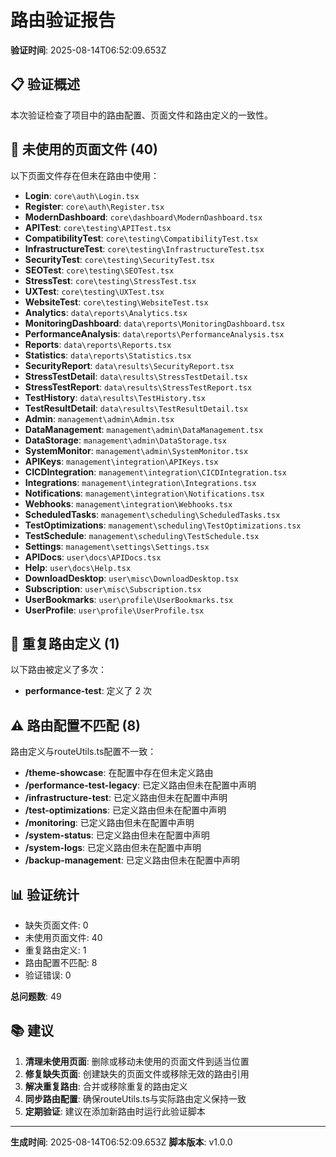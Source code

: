 # 路由验证报告

**验证时间**: 2025-08-14T06:52:09.653Z

## 📋 验证概述

本次验证检查了项目中的路由配置、页面文件和路由定义的一致性。

## 📄 未使用的页面文件 (40)

以下页面文件存在但未在路由中使用：

- **Login**: `core\auth\Login.tsx`
- **Register**: `core\auth\Register.tsx`
- **ModernDashboard**: `core\dashboard\ModernDashboard.tsx`
- **APITest**: `core\testing\APITest.tsx`
- **CompatibilityTest**: `core\testing\CompatibilityTest.tsx`
- **InfrastructureTest**: `core\testing\InfrastructureTest.tsx`
- **SecurityTest**: `core\testing\SecurityTest.tsx`
- **SEOTest**: `core\testing\SEOTest.tsx`
- **StressTest**: `core\testing\StressTest.tsx`
- **UXTest**: `core\testing\UXTest.tsx`
- **WebsiteTest**: `core\testing\WebsiteTest.tsx`
- **Analytics**: `data\reports\Analytics.tsx`
- **MonitoringDashboard**: `data\reports\MonitoringDashboard.tsx`
- **PerformanceAnalysis**: `data\reports\PerformanceAnalysis.tsx`
- **Reports**: `data\reports\Reports.tsx`
- **Statistics**: `data\reports\Statistics.tsx`
- **SecurityReport**: `data\results\SecurityReport.tsx`
- **StressTestDetail**: `data\results\StressTestDetail.tsx`
- **StressTestReport**: `data\results\StressTestReport.tsx`
- **TestHistory**: `data\results\TestHistory.tsx`
- **TestResultDetail**: `data\results\TestResultDetail.tsx`
- **Admin**: `management\admin\Admin.tsx`
- **DataManagement**: `management\admin\DataManagement.tsx`
- **DataStorage**: `management\admin\DataStorage.tsx`
- **SystemMonitor**: `management\admin\SystemMonitor.tsx`
- **APIKeys**: `management\integration\APIKeys.tsx`
- **CICDIntegration**: `management\integration\CICDIntegration.tsx`
- **Integrations**: `management\integration\Integrations.tsx`
- **Notifications**: `management\integration\Notifications.tsx`
- **Webhooks**: `management\integration\Webhooks.tsx`
- **ScheduledTasks**: `management\scheduling\ScheduledTasks.tsx`
- **TestOptimizations**: `management\scheduling\TestOptimizations.tsx`
- **TestSchedule**: `management\scheduling\TestSchedule.tsx`
- **Settings**: `management\settings\Settings.tsx`
- **APIDocs**: `user\docs\APIDocs.tsx`
- **Help**: `user\docs\Help.tsx`
- **DownloadDesktop**: `user\misc\DownloadDesktop.tsx`
- **Subscription**: `user\misc\Subscription.tsx`
- **UserBookmarks**: `user\profile\UserBookmarks.tsx`
- **UserProfile**: `user\profile\UserProfile.tsx`

## 🔄 重复路由定义 (1)

以下路由被定义了多次：

- **performance-test**: 定义了 2 次

## ⚠️ 路由配置不匹配 (8)

路由定义与routeUtils.ts配置不一致：

- **/theme-showcase**: 在配置中存在但未定义路由
- **/performance-test-legacy**: 已定义路由但未在配置中声明
- **/infrastructure-test**: 已定义路由但未在配置中声明
- **/test-optimizations**: 已定义路由但未在配置中声明
- **/monitoring**: 已定义路由但未在配置中声明
- **/system-status**: 已定义路由但未在配置中声明
- **/system-logs**: 已定义路由但未在配置中声明
- **/backup-management**: 已定义路由但未在配置中声明

## 📊 验证统计

- 缺失页面文件: 0
- 未使用页面文件: 40
- 重复路由定义: 1
- 路由配置不匹配: 8
- 验证错误: 0

**总问题数**: 49

## 📚 建议

1. **清理未使用页面**: 删除或移动未使用的页面文件到适当位置
2. **修复缺失页面**: 创建缺失的页面文件或移除无效的路由引用
3. **解决重复路由**: 合并或移除重复的路由定义
4. **同步路由配置**: 确保routeUtils.ts与实际路由定义保持一致
5. **定期验证**: 建议在添加新路由时运行此验证脚本

---

**生成时间**: 2025-08-14T06:52:09.653Z
**脚本版本**: v1.0.0
